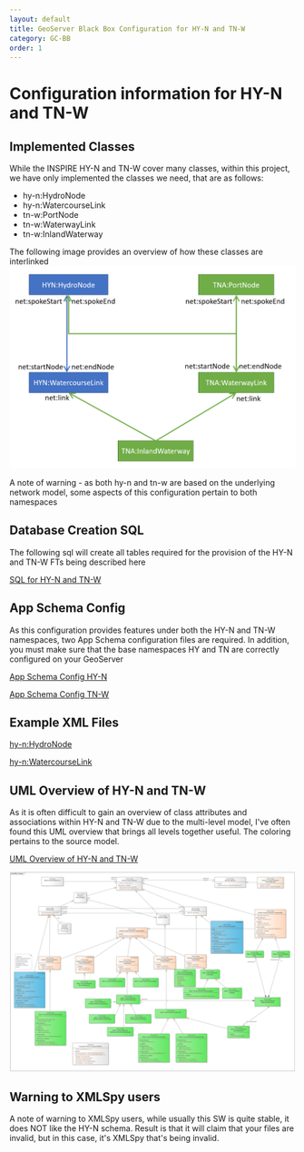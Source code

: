 ```yaml
---
layout: default
title: GeoServer Black Box Configuration for HY-N and TN-W
category: GC-BB
order: 1
---
```


# Configuration information for HY-N and TN-W

## Implemented Classes
While the INSPIRE HY-N and TN-W cover many classes, within this project, we have only implemented the classes we need, that are as follows:
* hy-n:HydroNode
* hy-n:WatercourseLink
* tn-w:PortNode
* tn-w:WaterwayLink
* tn-w:InlandWaterway

The following image provides an overview of how these classes are interlinked
![Implemented Classes and Links HY-N and TN-W](https://raw.githubusercontent.com/DataCoveEU/API4INSPIRE/gh-pages/images/tnw-classes-pidc.png)

A note of warning - as both hy-n and tn-w are based on the underlying network model, some aspects of this configuration pertain to both namespaces

## Database Creation SQL
The following sql will create all tables required for the provision of the HY-N and TN-W FTs being described here

[SQL for HY-N and TN-W](https://raw.githubusercontent.com/DataCoveEU/API4INSPIRE/gh-pages/ogc-api/configs/hy-n.sql)


## App Schema Config

As this configuration provides features under both the HY-N and TN-W namespaces, two App Schema configuration files are required. In addition, you must make sure that the base namespaces HY and TN are correctly configured on your GeoServer

[App Schema Config HY-N](https://raw.githubusercontent.com/DataCoveEU/API4INSPIRE/gh-pages/ogc-api/configs/MappingHYN.xml)

[App Schema Config TN-W](https://raw.githubusercontent.com/DataCoveEU/API4INSPIRE/gh-pages/ogc-api/configs/MappingTNW.xml)

## Example XML Files

[hy-n:HydroNode](https://raw.githubusercontent.com/DataCoveEU/API4INSPIRE/gh-pages/ogc-api/configs/HydroNode.xml)

[hy-n:WatercourseLink](https://raw.githubusercontent.com/DataCoveEU/API4INSPIRE/gh-pages/ogc-api/configs/WatercourseLink.xml)


## UML Overview of HY-N and TN-W

As it is often difficult to gain an overview of class attributes and associations within HY-N and TN-W due to the multi-level model, I've often found this UML overview that brings all levels together useful. The coloring pertains to the source model.

[UML Overview of HY-N and TN-W](https://raw.githubusercontent.com/DataCoveEU/API4INSPIRE/gh-pages/images/Water%20Transport.png)

![UML Overview of HY-N and TN-W](https://raw.githubusercontent.com/DataCoveEU/API4INSPIRE/gh-pages/images/Water%20Transport.png)

## Warning to XMLSpy users
A note of warning to XMLSpy users, while usually this SW is quite stable, it does NOT like the HY-N schema. Result is that it will claim that your files are invalid, but in this case, it's XMLSpy that's being invalid.
